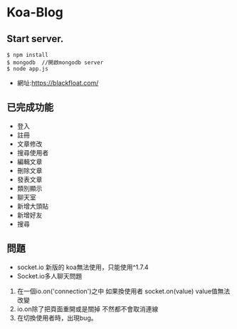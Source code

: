 # Koa-Blog

## Start server.


```
$ npm install
$ mongodb  //開啟mongodb server
$ node app.js
```


* 網址:https://blackfloat.com/
## 已完成功能
* 登入
* 註冊
* 文章修改
* 搜尋使用者
* 編輯文章
* 刪除文章
* 發表文章
* 類別顯示
* 聊天室
* 新增大頭貼
* 新增好友
* 搜尋

## 問題
* socket.io 新版的 koa無法使用，只能使用^1.7.4
* Socket.io多人聊天問題
1. 在一個io.on('connection')之中 如果換使用者 socket.on(value) value值無法改變
2. io.on除了把頁面重開或是關掉 不然都不會取消連線
3. 在切換使用者時，出現bug。

